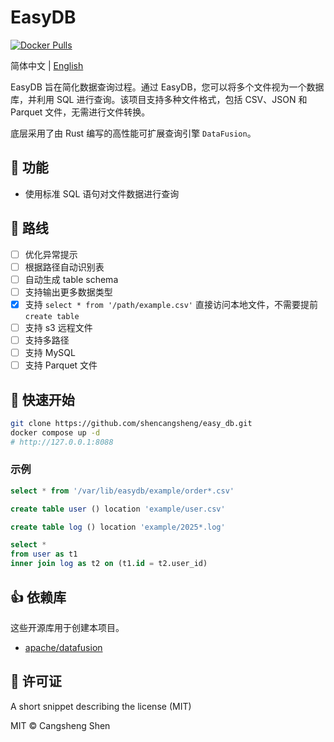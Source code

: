 # EasyDB

[![Docker Pulls](https://img.shields.io/docker/pulls/shencangsheng/easydb-backend.svg)](https://hub.docker.com/r/shencangsheng/easydb-backend)

简体中文 | [English](./README.en-us.md)

EasyDB 旨在简化数据查询过程。通过 EasyDB，您可以将多个文件视为一个数据库，并利用 SQL 进行查询。该项目支持多种文件格式，包括 CSV、JSON 和 Parquet 文件，无需进行文件转换。

底层采用了由 Rust 编写的高性能可扩展查询引擎 `DataFusion`。

## 📖 功能

- 使用标准 SQL 语句对文件数据进行查询

## 🔮 路线

- [ ] 优化异常提示
- [ ] 根据路径自动识别表
- [ ] 自动生成 table schema
- [ ] 支持输出更多数据类型
- [x] 支持 `select * from '/path/example.csv'` 直接访问本地文件，不需要提前 `create table`
- [ ] 支持 s3 远程文件
- [ ] 支持多路径
- [ ] 支持 MySQL
- [ ] 支持 Parquet 文件

## 🚀 快速开始

```bash
git clone https://github.com/shencangsheng/easy_db.git
docker compose up -d
# http://127.0.0.1:8088
```

### 示例

```sql
select * from '/var/lib/easydb/example/order*.csv'
```

```sql
create table user () location 'example/user.csv'
```

```sql
create table log () location 'example/2025*.log'
```

```sql
select *
from user as t1
inner join log as t2 on (t1.id = t2.user_id)
```

## 👍 依赖库

这些开源库用于创建本项目。

- [apache/datafusion](https://github.com/apache/datafusion)

## 📝 许可证

A short snippet describing the license (MIT)

MIT © Cangsheng Shen